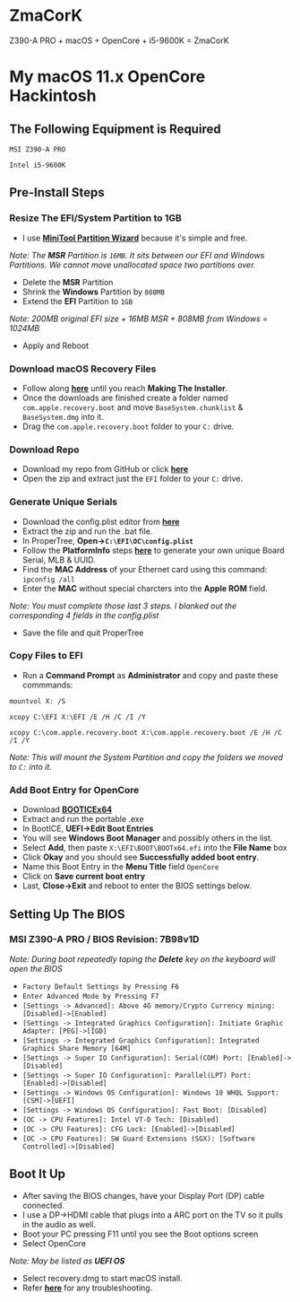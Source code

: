 # ZmaCorK
Z390-A PRO + macOS + OpenCore + i5-9600K = ZmaCorK
 
# My macOS 11.x OpenCore Hackintosh
 
## The Following Equipment is Required
 `MSI Z390-A PRO`

 `Intel i5-9600K`
 
## Pre-Install Steps
### Resize The EFI/System Partition to 1GB
- I use **[MiniTool Partition Wizard](https://www.partitionwizard.com/free-partition-manager.html)** because it's simple and free.

*Note: The **MSR** Partition is `16MB`. It sits between our EFI and Windows Partitions. We cannot move unallocated space two partitions over.*

- Delete the **MSR** Partition
- Shrink the **Windows** Partition by `808MB`
- Extend the **EFI** Partition to `1GB`

*Note: 200MB original EFI size + 16MB MSR + 808MB from Windows = 1024MB*
- Apply and Reboot
 
### Download macOS Recovery Files
- Follow along **[here](https://dortania.github.io/OpenCore-Install-Guide/installer-guide/winblows-install.html#downloading-macos)** until you reach **Making The Installer**.
- Once the downloads are finished create a folder named `com.apple.recovery.boot` and move `BaseSystem.chunklist` & `BaseSystem.dmg` into it.
- Drag the `com.apple.recovery.boot` folder to your `C:` drive.
 
### Download Repo
- Download my repo from GitHub or click **[here](https://github.com/ZeroOneZero/ZmaCorK/archive/refs/heads/main.zip)**
- Open the zip and extract just the `EFI` folder to your `C:` drive.

### Generate Unique Serials
- Download the config.plist editor from **[here](https://github.com/corpnewt/ProperTree)**
- Extract the zip and run the .bat file.
- In ProperTree, **Open->`C:\EFI\OC\config.plist`**
- Follow the **PlatformInfo** steps **[here](https://dortania.github.io/OpenCore-Install-Guide/config.plist/coffee-lake.html#platforminfo)** to generate your own unique Board Serial, MLB & UUID.
 - Find the **MAC Address** of your Ethernet card using this command: `ipconfig /all`
 - Enter the **MAC** without special charcters into the **Apple ROM** field.
 
*Note: You must complete those last 3 steps. I blanked out the corresponding 4 fields in the config.plist*

- Save the file and quit ProperTree

### Copy Files to EFI
- Run a **Command Prompt** as **Administrator** and copy and paste these commmands:

`mountvol X: /S`

`xcopy C:\EFI X:\EFI /E /H /C /I /Y`


`xcopy C:\com.apple.recovery.boot X:\com.apple.recovery.boot /E /H /C /I /Y`

*Note: This will mount the System Partition and copy the folders we moved to `C:` into it.*
 
### Add Boot Entry for OpenCore
- Download **[BOOTICEx64](https://m.majorgeeks.com/index.php?ct=files&action=download&)**
- Extract and run the portable .exe
- In BootICE, **UEFI->Edit Boot Entries**
- You will see **Windows Boot Manager** and possibly others in the list.
- Select **Add**, then paste `X:\EFI\BOOT\BOOTx64.efi` into the **File Name** box
- Click **Okay** and you should see **Successfully added boot entry**.
- Name this Boot Entry in the **Menu Title** field `OpenCore`
- Click on **Save current boot entry**
- Last, **Close->Exit** and reboot to enter the BIOS settings below.
 
## Setting Up The BIOS
 
### MSI Z390-A PRO / BIOS Revision: 7B98v1D

*Note: During boot repeatedly taping the **Delete** key on the keyboard will open the BIOS*
 
- `Factory Default Settings by Pressing F6`
- `Enter Advanced Mode by Pressing F7`
- `[Settings -> Advanced]: Above 4G memory/Crypto Currency mining: [Disabled]->[Enabled]`
- `[Settings -> Integrated Graphics Configuration]: Initiate Graphic Adapter: [PEG]->[IGD]`
- `[Settings -> Integrated Graphics Configuration]: Integrated Graphics Share Memory [64M]`
- `[Settings -> Super IO Configuration]: Serial(COM) Port: [Enabled]->[Disabled]`
- `[Settings -> Super IO Configuration]: Parallel(LPT) Port: [Enabled]->[Disabled]`
- `[Settings -> Windows OS Configuration]: Windows 10 WHQL Support: [CSM]->[UEFI]`
- `[Settings -> Windows OS Configuration]: Fast Boot: [Disabled]`
- `[OC -> CPU Features]: Intel VT-D Tech: [Disabled]`
- `[OC -> CPU Features]: CFG Lock: [Enabled]->[Disabled]`
- `[OC -> CPU Features]: SW Guard Extensions (SGX): [Software Controlled]->[Disabled]`
 
## Boot It Up
- After saving the BIOS changes, have your Display Port (DP) cable connected.
- I use a DP->HDMI cable that plugs into a ARC port on the TV so it pulls in the audio as well.
- Boot your PC pressing F11 until you see the Boot options screen
- Select OpenCore

*Note: May be listed as **UEFI OS***

- Select recovery.dmg to start macOS install.
- Refer **[here](https://dortania.github.io/OpenCore-Install-Guide/installation/installation-process.html#booting-the-opencore-usb)** for any troubleshooting.
